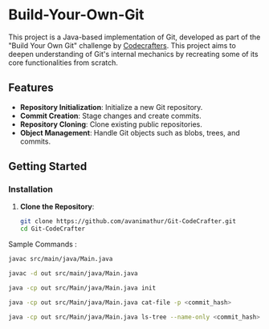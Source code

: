 # Build-Your-Own-Git

This project is a Java-based implementation of Git, developed as part of the "Build Your Own Git" challenge by [Codecrafters](https://codecrafters.io). This project aims to deepen understanding of Git's internal mechanics by recreating some of its core functionalities from scratch.

## Features

- **Repository Initialization**: Initialize a new Git repository.
- **Commit Creation**: Stage changes and create commits.
- **Repository Cloning**: Clone existing public repositories.
- **Object Management**: Handle Git objects such as blobs, trees, and commits.

## Getting Started

### Installation

1. **Clone the Repository**:
   ```bash
   git clone https://github.com/avanimathur/Git-CodeCrafter.git
   cd Git-CodeCrafter

Sample Commands :

```bash
javac src/main/java/Main.java
```

```bash
javac -d out src/main/java/Main.java
```
```bash
java -cp out src/Main/java/Main.java init
```
```bash
java -cp out src/Main/java/Main.java cat-file -p <commit_hash>
```
```bash
java -cp out src/Main/java/Main.java ls-tree --name-only <commit_hash>
```
